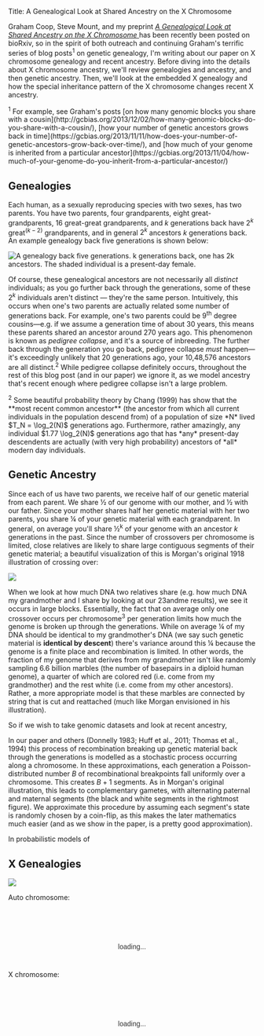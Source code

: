 Title: A Genealogical Look at Shared Ancestry on the X Chromosome

Graham Coop, Steve Mount, and my preprint *[A Genealogical Look at Shared
Ancestry on the X Chromosome
](http://biorxiv.org/content/early/2016/04/03/046912)* has been recently been
posted on bioRxiv, so in the spirit of both outreach and continuing Graham's
terrific series of blog posts<sup>1</sup> on genetic genealogy, I'm writing
about our paper on X chromosome genealogy and recent ancestry. Before diving
into the details about X chromosome ancestry, we'll review genealogies and
ancestry, and then genetic ancestry. Then, we'll look at the embedded X
genealogy and how the special inheritance pattern of the X chromosome changes
recent X ancestry.

<aside><sup>1</sup> For example, see Graham's posts [on how many genomic blocks
you share with a
cousin](http://gcbias.org/2013/12/02/how-many-genomic-blocks-do-you-share-with-a-cousin/),
[how your number of genetic ancestors grows back in
time](https://gcbias.org/2013/11/11/how-does-your-number-of-genetic-ancestors-grow-back-over-time/),
and [how much of your genome is inherited from a particular
ancestor](https://gcbias.org/2013/11/04/how-much-of-your-genome-do-you-inherit-from-a-particular-ancestor/)
</aside>

## Genealogies

Each human, as a sexually reproducing species with two sexes, has two parents.
You have two parents, four grandparents, eight great-grandparents, 16
great-great grandparents, and $k$ generations back have $2^k$
great<sup>$(k-2)$</sup> grandparents, and in general $2^k$ ancestors $k$
generations back. An example genealogy back five generations is shown below:

![A genealogy back five generations. <em>k</em> generations back, one has <em>2<sup>k</sup></em> ancestors. The shaded individual is a present-day female.](/images/genealogy.png)

Of course, these genealogical ancestors are not necessarily all *distinct*
individuals; as you go further back through the generations, some of these
$2^k$ individuals aren't distinct — they're the same person. Intuitively, this
occurs when one's two parents are actually related some number of generations
back. For example, one's two parents could be 9<sup>th</sup> degree
cousins—e.g. if we assume a generation time of about 30 years, this means these
parents shared an ancestor around 270 years ago. This phenomenon is known as
*pedigree collapse*, and it's a source of inbreeding. The further back through
the generation you go back, pedigree collapse *must* happen—it's exceedingly
unlikely that 20 generations ago, your 10,48,576 ancestors are all
distinct.<sup>2</sup> While pedigree collapse definitely occurs, throughout the
rest of this blog post (and in our paper) we ignore it, as we model ancestry
that's recent enough where pedigree collapse isn't a large problem.

<aside> <sup>2</sup> Some beautiful probability theory by Chang (1999) has show
that the **most recent common ancestor** (the ancestor from which all current
individuals in the population descend from) of a population of size *N* lived
$T_N = \log_2(N)$ generations ago. Furthermore, rather amazingly, any
individual $1.77 \log_2(N)$ generations ago that has *any* present-day
descendents are actually (with very high probability) ancestors of *all* modern
day individuals.</aside>

## Genetic Ancestry

Since each of us have two parents, we receive half of our genetic material from
each parent. We share ½ of our genome with our mother, and ½ with our father.
Since your mother shares half her genetic material with her two parents, you
share ¼ of your genetic material with each grandparent. In general, on average
you'll share ½<sup>k</sup> of your genome with an ancestor $k$ generations in
the past. Since the number of crossovers per chromosome is limited, close
relatives are likely to share large contiguous segments of their genetic
material; a beautiful visualization of this is Morgan's original 1918
illustration of crossing over:

![](/images/morgan-crossover.svg)

When we look at how much DNA two relatives share (e.g. how much DNA my
grandmother and I share by looking at our 23andme results), we see it occurs in
large blocks.  Essentially, the fact that on average only one crossover occurs
per chromosome<sup>3</sup> per generation limits how much the genome is broken
up through the generations. While on average ¼ of my DNA should be identical to
my grandmother's DNA (we say such genetic material is **identical by descent**)
there's variance around this ¼ because the genome is a finite place and
recombination is limited. In other words, the fraction of my genome that
derives from my grandmother isn't like randomly sampling 6.6 billion marbles
(the number of basepairs in a diploid human genome), a quarter of which are
colored red (i.e. come from my grandmother) and the rest white (i.e. come from
my other ancestors). Rather, a more appropriate model is that these marbles are
connected by string that is cut and reattached (much like Morgan envisioned in
his illustration).

So if we wish to take genomic datasets and look at recent ancestry, 

In our paper and others (Donnelly 1983; Huff et al., 2011; Thomas et al., 1994)
this process of recombination breaking up genetic material back through the
generations is modelled as a stochastic process occurring along a chromosome.
In these approximations, each generation a Poisson-distributed number $B$ of
recombinational breakpoints fall uniformly over a chromosome. This creates
$B+1$ segments. As in Morgan's original illustration, this leads to
complementary gametes, with alternating paternal and maternal segments (the
black and white segments in the rightmost figure).  We approximate this
procedure by assuming each segment's state is randomly chosen by a coin-flip,
as this makes the later mathematics much easier (and as we show in the paper,
is a pretty good approximation).

In probabilistic models of 

## X Genealogies

![](/images/xtree.png)

<script src="/static/js/d3.v3.min.js" charset="utf-8"></script>
<style type="text/css" media="screen">
  #mainsvg {
    margin-left: auto;
    margin-right: auto;
    display: block;
  }
  .arc-male {
    fill: #43a2ca;
  }
  .arc-female {
    fill: #de2d26;
  }
  .highlighted {
    fill: #333; 
  }
  .arc-text {
    display: block;
    height: 4em;
    margin-top: 1em;
    font-family: Helvetica;
    color: #333;
    text-align: center;
  }
  #src {
    margin-top: 4em;
    font-family: Helvetica;
    text-align: center;
    color: #333;
  }
  .chrom-female {
   fill: #ddd;
  }
  .chrom-male {
    fill: #bbb;
  }
  .chrom-bg {
    fill: #fff;
  }
  .mum-segment {
    fill: #d4151d;
  }
  .dad-segment {
    fill: #3790be;
  }
</style>



Auto chromosome: 
<div id="auto-family-arc"></div>
<div id="auto-desc" class="arc-text"></div>
<div id="auto-help" class="arc-text">loading...</div>

<div 

X chromosome: 
<div id="x-family-arc"></div>
<div id="x-desc" class="arc-text"></div>
<div id="x-help" class="arc-text">loading...</div>

<div id="xshared"></div>

<!-- requisite JS below -->
<script src="/static/js/familyarc.js" type="text/javascript" charset="utf-8"></script>
<script src="/static/js/sharedsegments2.js" type="text/javascript" charset="utf-8"></script>
<script type="text/javascript" charset="utf-8">
  var human_x = {
    'nancestors': function(k) {
      return (Math.pow(φ, k+2) - Math.pow(ψ, k+2))/Math.sqrt(5);
    },
    'genlen': 1.96,
  };

  var single_chrom = {
    'nancestors': function(k) {
      return Math.pow(2, k);
    },
    'genlen': 5,
  }
  d3.json("/static/js/x.json", function(data) {
    var config = single_chrom;
    config.genlen = data.genlen;
    if (data.type == 'x') {
      config = human_x;
      //config.tight = true;
    }
    config.animate = true;
    // maxgen: also change in sharedsegments2.js, filter()
    config.maxgen = 4; //d3.max(data.sims[0].map(function(d) { return d.gen; }));
    var drawShared = segmentsTree(config);
    d3.select("#xshared")
      .datum(data.sims[0])
      .call(drawShared);
  });
</script>
